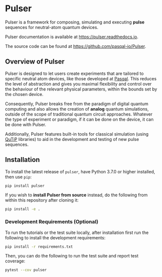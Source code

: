 # Pulser

Pulser is a framework for composing, simulating and executing **pulse** sequences for neutral-atom quantum devices.

Pulser documentation is available at https://pulser.readthedocs.io.

The source code can be found at https://github.com/pasqal-io/Pulser.

## Overview of Pulser

Pulser is designed to let users create experiments that are tailored to specific neutral atom devices,
like those developed at [Pasqal][pasqal].
This reduces the level of abstraction and gives you maximal flexibility and control over the behaviour of the relevant physical parameters, within the bounds set by the chosen device.

Consequently, Pulser breaks free from the paradigm of digital quantum computing
and also allows the creation of **analog** quantum simulations, outside of the
scope of traditional quantum circuit approaches. Whatever the type of experiment
or paradigm, if it can be done on the device, it can be done with Pulser.

Additionally, Pulser features built-in tools for classical simulation (using [QuTiP][qutip] libraries) to aid in the development and testing of new pulse sequences.

## Installation

To install the latest release of ``pulser``, have Python 3.7.0 or higher installed, then use ``pip``:

```bash
pip install pulser
```

If you wish to **install Pulser from source** instead, do the following from within this repository after cloning it:

```bash
pip install -e .
```

### Development Requirements (Optional)

To run the tutorials or the test suite locally, after installation first run the following to install the development requirements:

```bash
pip install -r requirements.txt
```

Then, you can do the following to run the test suite and report test coverage:

```bash
pytest --cov pulser
```


[pasqal]: https://pasqal.io/
[qutip]: http://qutip.org/
